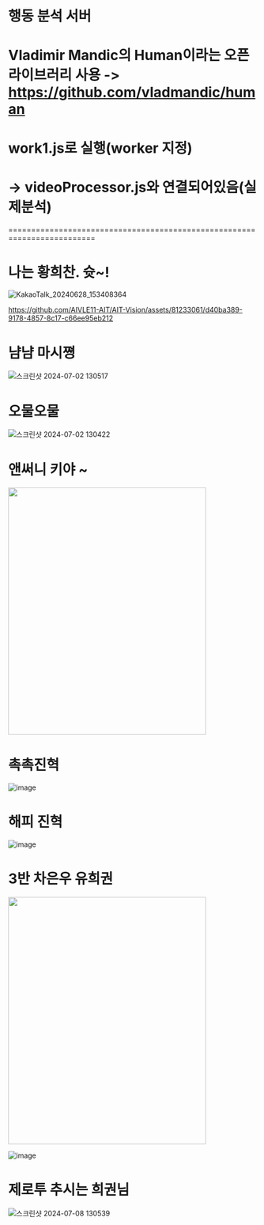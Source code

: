 # 행동 분석 서버
Vladimir Mandic의 Human이라는 오픈 라이브러리 사용
 -> https://github.com/vladmandic/human
 =========================================================================

# work1.js로 실행(worker 지정)
# -> videoProcessor.js와 연결되어있음(실제분석)
 =========================================================================


# 나는 황희찬. 슛~!

![KakaoTalk_20240628_153408364](https://github.com/AIVLE11-AIT/AIT-Vision/assets/81233061/e5dd2df6-5c0b-4ba2-b2c1-d815a25a6383)

https://github.com/AIVLE11-AIT/AIT-Vision/assets/81233061/d40ba389-9178-4857-8c17-c66ee95eb212

# 냠냠 마시쪙
![스크린샷 2024-07-02 130517](https://github.com/AIVLE11-AIT/AIT-frontend/assets/86431761/fcaf841b-6141-4230-8b4f-604061be90f6)
# 오물오물
![스크린샷 2024-07-02 130422](https://github.com/AIVLE11-AIT/AIT-frontend/assets/86431761/aaadcf7f-1f87-40de-b68b-f84eb13ce695)

# 앤써니 키야 ~
<img src="https://github.com/AIVLE11-AIT/AIT-Vision/assets/92067715/7329ab50-37be-47fe-bb79-0f24d9e6e0bb" width="400" height="500"/>

# 촉촉진혁
![image](https://github.com/AIVLE11-AIT/AIT-Vision/assets/92067715/b0ac5938-3c6c-44a8-96ef-329d4f1c2c78)

# 해피 진혁
![image](https://github.com/AIVLE11-AIT/AIT-Vision/assets/87623609/87a23b9b-8053-407a-b830-032e85b1eeb0)

# 3반 차은우 유희권
<img src="https://github.com/AIVLE11-AIT/AIT-Vision/assets/92067715/80da4e32-d0d6-41fd-9180-ed8b9caf9d04" width="400" height="500" />

![image](https://github.com/AIVLE11-AIT/AIT-Vision/assets/92067715/567db927-0464-4874-a3fc-47ee9ca2259d)

# 제로투 추시는 희권님
![스크린샷 2024-07-08 130539](https://github.com/AIVLE11-AIT/AIT-Vision/assets/162882540/7cffb244-ba0f-49f1-8385-ec01c40f81ed)
